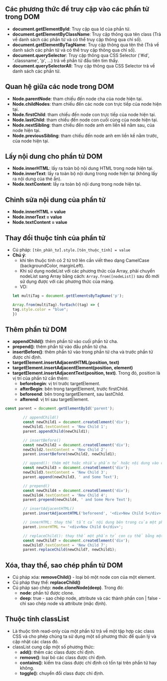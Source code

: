 ## Các phương thức để truy cập vào các phần tử trong DOM
- **document.getElementById**: Truy cập qua Id của phần tử.
- **document.getElementByClassName**: Truy cập thông qua tên class (Trả về danh sách các phần tử và có thể truy cập thông qua chỉ số).
- **document.getElementByTagName**: Truy cập thông qua tên thẻ (Trả về danh sách các phần tử và có thể truy cập thông qua chỉ số).
- **document.querySelector**: Truy cập thông qua CSS Selector ('#id', '.classname', 'p', ...) trả về phần tử đầu tiên tìm thấy.
- **document.querySelectorAll**: Truy cập thông qua CSS Selector trả về danh sách các phần tử.
## Quan hệ giữa các node trong DOM
- **Node.parentNode**: tham chiếu đến node cha của node hiện tại.
- **Node.childNodes**: tham chiếu đến các node con trực tiếp của node hiện tại.
- **Node.firstChild**: tham chiếu đến node con trực tiếp của node hiện tại.
- **Node.lastChild**: tham chiếu đến node con cuối cùng của node hiện tại.
- **Node.nextSibling**: tham chiếu đến node anh em liền kề nằm sau, của node hiện tại.
- **Node.previousSibling**: tham chiếu đến node anh em liền kề nằm trước, của node hiện tại.
## Lấy nội dung cho phần tử DOM
- **Node.innerHTML**: lấy ra toàn bộ nội dung HTML trong node hiện tại.
- **Node.innerText**: lấy ra toàn bộ nội dung trong node hiện tại (không lấy ra nội dung của thẻ ẩn).
- **Node.textContent**: lấy ra toàn bộ nội dung trong node hiện tại.
## Chỉnh sửa nội dung của phần tử
- **Node.innerHTML = value**
- **Node.innerText = value**
- **Node.textContent = value**
## Thay đổi thuộc tính của phần tử
- Cú pháp: `[tên_phần_tử].style.[tên_thuộc_tính] = value`
- **Chú ý**: 
    - khi tên thuộc tính có 2 từ trở lên cần viết theo dạng CamelCase (backgroundColor, marginLeft).
    - Khi sử dụng nodeList với các phương thức của Array, phải chuyển nodeList sang Array bằng cách: `Array.from([nodeList])` sau đó mới sử dụng được với các phương thức của mảng.
    - VD:
    ```javascript
    let multiTag = document.getElementsByTagName('p');

    Array.from(multiTag).forEach((tag) => {
    tag.style.color = "blue";
    })
    ```
## Thêm phần tử DOM
- **appendChild()**: thêm phần tử vào cuối phần tử cha.
- **prepend()**: thêm phần tử vào đầu phần tử cha.
- **insertBefore()**: thêm phần tử vào trong phần tử cha và trước phần tử được chỉ định.
- **targetElement.insertAdjacentHTML(position, text)**
- **targetElement.insertAdjacentElement(position, element)**
- **targetElement.insertAdjacentText(position, text)**. Trong đó, position là vị trí của phần tử cần thêm:
    - **beforebegin**: vị trí trước targetElement.
    - **afterBegin**: bên trong targetElement, trước firstChild.
    - **beforeend**: bên trong targetElement, sau lastChild.
    - **afterend**: vị trí sau targetElement.
```javascript
const parent = document.getElementById('parent');

        // appendChild()
        const newChild1 = document.createElement('div');
        newChild1.textContent = 'New Child 1';
        parent.appendChild(newChild1);

        // insertBefore()
        const newChild2 = document.createElement('div');
        newChild2.textContent = 'New Child 2';
        parent.insertBefore(newChild2, newChild1);

        // append(): thêm một hoặc nhiều phần tử hoặc nội dung vào cuối phần tử cha
        const newChild3 = document.createElement('div');
        newChild3.textContent = 'New Child 3';
        parent.append(newChild3, ' and Some Text');

        // prepend()
        const newChild4 = document.createElement('div');
        newChild4.textContent = 'New Child 4';
        parent.prepend(newChild4, ' and Some More Text');

        // insertAdjacentHTML()
        parent.insertAdjacentHTML('beforeend', '<div>New Child 5</div>');

        // innerHTML: thay thế tất cả nội dung bên trong của một phần tử bằng HTML mới
        parent.innerHTML += '<div>New Child 6</div>';

        // replaceChild(): thay thế một phần tử con cụ thể bằng một phần tử mới
        const newChild7 = document.createElement('div');
        newChild7.textContent = 'New Child 7';
        parent.replaceChild(newChild7, newChild1);
```
## Xóa, thay thế, sao chép phần tử DOM
- Cú pháp xóa: **removeChild()** - loại bỏ một node con của một element.
- Cú pháp thay thế: **replaceChild()**
- Cú pháp sao chép: **node.cloneNode(deep)**. Trong đó:
    - **node**: phần tử được clone.
    - **deep**: true - sao chép node, attribute và các thành phần con | false - chỉ sao chép node và attribute (mặc định).
## Thuộc tính classList
- Là thuộc tính read-only của một phần tử trả về một tập hợp các class CSS và cho phép chúng ta sử dụng một số phương thức để quản lý và cập nhật các class đó.
- classList cung cấp một số phương thức:
    - **add()**: thêm các class được chỉ định.
    - **remove()**: loại bỏ các class được chỉ định.
    - **contains()**: kiểm tra class được chỉ định có tồn tại trên phần tử hay không.
    - **toggle()**: chuyển đổi class được chỉ định.
